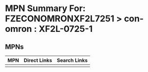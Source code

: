 



# MPN Summary For: FZECONOMRONXF2L7251 > con-omron : XF2L-0725-1

## MPNs
  

|MPN|Direct Links|Search Links|
| :--- | :--- | :--- |
||||
